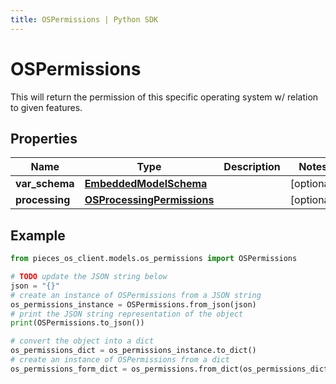 ```yaml
---
title: OSPermissions | Python SDK
---
```


# OSPermissions

This will return the permission of this specific operating system w/ relation to given features.

## Properties

Name | Type | Description | Notes
------------ | ------------- | ------------- | -------------
**var_schema** | [**EmbeddedModelSchema**](EmbeddedModelSchema) |  | [optional] 
**processing** | [**OSProcessingPermissions**](OSProcessingPermissions) |  | [optional] 

## Example

```python
from pieces_os_client.models.os_permissions import OSPermissions

# TODO update the JSON string below
json = "{}"
# create an instance of OSPermissions from a JSON string
os_permissions_instance = OSPermissions.from_json(json)
# print the JSON string representation of the object
print(OSPermissions.to_json())

# convert the object into a dict
os_permissions_dict = os_permissions_instance.to_dict()
# create an instance of OSPermissions from a dict
os_permissions_form_dict = os_permissions.from_dict(os_permissions_dict)
```



